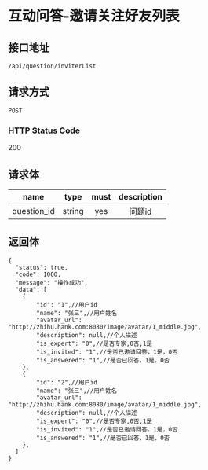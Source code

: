 # 互动问答-邀请关注好友列表

## 接口地址

`/api/question/inviterList`

## 请求方式

`POST`

### HTTP Status Code

200

## 请求体

| name     | type     | must     | description |
|----------|:--------:|:--------:|:--------:|
| question_id   | string   | yes      | 问题id |


## 返回体

```json5
{
  "status": true,
  "code": 1000,
  "message": "操作成功",
  "data": [
    {
        "id": "1",//用户id
        "name": "张三",//用户姓名
        "avatar_url": "http://zhihu.hank.com:8080/image/avatar/1_middle.jpg",
        "description": null,//个人描述
        "is_expert": "0",//是否专家,0否,1是
        "is_invited": "1",//是否已邀请回答，1是，0否
        "is_answered": "1",//是否已回答，1是，0否
    },
    {
        "id": "2",//用户id
        "name": "张三",//用户姓名
        "avatar_url": "http://zhihu.hank.com:8080/image/avatar/1_middle.jpg",
        "description": null,//个人描述
        "is_expert": "0",//是否专家,0否,1是
        "is_invited": "1",//是否已邀请回答，1是，0否
        "is_answered": "1",//是否已回答，1是，0否
    },
  ]
}
``` 
